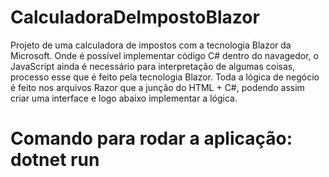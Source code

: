 # CalculadoraDeImpostoBlazor

Projeto de uma calculadora de impostos com a tecnologia Blazor da Microsoft. 
Onde é possível implementar código C# dentro do navagedor, o JavaScript ainda é necessário para interpretação de algumas coisas, processo esse que é feito pela tecnologia Blazor.
Toda a lógica de negócio é feito nos arquivos Razor que a junção do HTML + C#, podendo assim criar uma interface e logo abaixo implementar a lógica. 

# Comando para rodar a aplicação: dotnet run 
